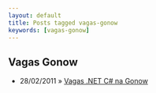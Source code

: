 ```yaml
---
layout: default
title: Posts tagged vagas-gonow
keywords: [vagas-gonow]
---
```

<h2 class="category">Vagas Gonow</h2>
<ul class="posts">
<li>
<p>
<span class="date">28/02/2011</span> &raquo; 
<a href="/blog/vagas-net-csharp-na-gonow">Vagas .NET C# na Gonow</a>
</p>
</li> 
</ul>
